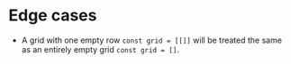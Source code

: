 # Edge cases

- A grid with one empty row `const grid = [[]]` will be treated the same as an entirely empty grid `const grid = []`.
